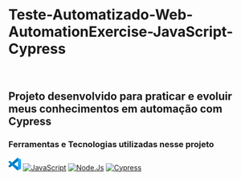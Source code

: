 # Teste-Automatizado-Web-AutomationExercise-JavaScript-Cypress


<div style="display: inline_block"><br>
<h2>Projeto desenvolvido para praticar e evoluir meus conhecimentos em automação com Cypress</h2>
  <h3>Ferramentas e Tecnologias utilizadas nesse projeto</h3>
         <a href="https://code.visualstudio.com/" target="_blank" rel="noopener noreferrer"><img src="https://github.com/devicons/devicon/blob/v2.15.1/icons/vscode/vscode-original.svg" alt="VsCode" width="25" height="25"></a>
     <a href="https://www.javascript.com/" target="_blank" rel="noopener noreferrer"><img src="https://cdn.jsdelivr.net/gh/devicons/devicon/icons/javascript/javascript-original.svg" alt="JavaScript" width="25" height="25"></a>
     <a href="https://nodejs.org/en" target="_blank" rel="noopener noreferrer"><img src="https://icon-library.com/images/nodejs-icon/nodejs-icon-3.jpg" alt="Node.Js" width="25" height="25"></a>
     <a href="https://www.cypress.io/" target="_blank" rel="noopener noreferrer"><img src="https://pics.freeicons.io/uploads/icons/png/3556671901536211770-512.png" alt="Cypress" width="25" height="25"></a>
</div>
